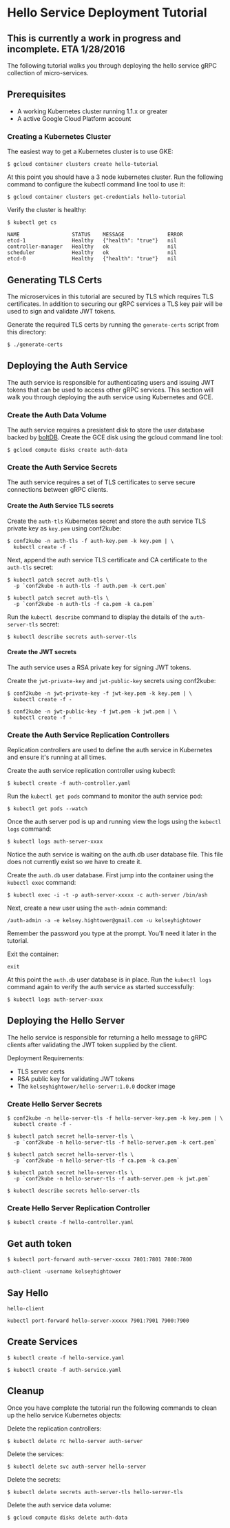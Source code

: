 # Hello Service Deployment Tutorial

## This is currently a work in progress and incomplete. ETA 1/28/2016

The following tutorial walks you through deploying the hello service gRPC collection of micro-services.

## Prerequisites

* A working Kubernetes cluster running 1.1.x or greater
* A active Google Cloud Platform account

### Creating a Kubernetes Cluster

The easiest way to get a Kubernetes cluster is to use GKE:

```
$ gcloud container clusters create hello-tutorial
```

At this point you should have a 3 node kubernetes cluster. Run the following command
to configure the kubectl command line tool to use it:

```
$ gcloud container clusters get-credentials hello-tutorial
```

Verify the cluster is healthy:

```
$ kubectl get cs
```

```
NAME                 STATUS    MESSAGE              ERROR
etcd-1               Healthy   {"health": "true"}   nil
controller-manager   Healthy   ok                   nil
scheduler            Healthy   ok                   nil
etcd-0               Healthy   {"health": "true"}   nil
```

## Generating TLS Certs

The microservices in this tutorial are secured by TLS which requires TLS certificates.
In addition to securing our gRPC services a TLS key pair will be used to sign and
validate JWT tokens.

Generate the required TLS certs by running the `generate-certs` script from this directory:

```
$ ./generate-certs
```

## Deploying the Auth Service

The auth service is responsible for authenticating users and issuing JWT tokens that can be used to access other gRPC services.
This section will walk you through deploying the auth service using Kubernetes and GCE.

### Create the Auth Data Volume

The auth service requires a presistent disk to store the user database backed by [boltDB](https://github.com/boltdb/bolt).
Create the GCE disk using the gcloud command line tool:

```
$ gcloud compute disks create auth-data
```

### Create the Auth Service Secrets

The auth service requires a set of TLS certificates to serve secure connections between gRPC clients.

#### Create the Auth Service TLS secrets

Create the `auth-tls` Kubernetes secret and store the auth service TLS private key
as `key.pem` using conf2kube:

```
$ conf2kube -n auth-tls -f auth-key.pem -k key.pem | \
  kubectl create -f -
```

Next, append the auth service TLS certificate and CA certificate to the `auth-tls` secret:

```
$ kubectl patch secret auth-tls \
  -p `conf2kube -n auth-tls -f auth.pem -k cert.pem`
```

```
$ kubectl patch secret auth-tls \
  -p `conf2kube -n auth-tls -f ca.pem -k ca.pem`
```

Run the `kubectl describe` command to display the details of the `auth-server-tls` secret:

```
$ kubectl describe secrets auth-server-tls
```

#### Create the JWT secrets

The auth service uses a RSA private key for signing JWT tokens.

Create the `jwt-private-key` and `jwt-public-key` secrets using conf2kube:

```
$ conf2kube -n jwt-private-key -f jwt-key.pem -k key.pem | \
  kubectl create -f -
```

```
$ conf2kube -n jwt-public-key -f jwt.pem -k jwt.pem | \
  kubectl create -f -
```

### Create the Auth Service Replication Controllers

Replication controllers are used to define the auth service in Kubernetes
and ensure it's running at all times.

Create the auth service replication controller using kubectl:

```
$ kubectl create -f auth-controller.yaml
```

Run the `kubectl get pods` command to monitor the auth service pod:

```
$ kubectl get pods --watch
```

Once the auth server pod is up and running view the logs using the `kubectl logs` command:

```
$ kubectl logs auth-server-xxxx
```

Notice the auth service is waiting on the auth.db user database file. This file
does not currently exist so we have to create it.

Create the `auth.db` user database. First jump into the container using the
`kubectl exec` command:

```
$ kubectl exec -i -t -p auth-server-xxxxx -c auth-server /bin/ash
```

Next, create a new user using the `auth-admin` command:

```
/auth-admin -a -e kelsey.hightower@gmail.com -u kelseyhightower
```

Remember the password you type at the prompt. You'll need it later in the
tutorial.

Exit the container:

```
exit
```

At this point the `auth.db` user database is in place. Run the `kubectl logs`
command again to verify the auth service as started successfully:


```
$ kubectl logs auth-server-xxxx
```

##  Deploying the Hello Server

The hello service is responsible for returning a hello message to gRPC clients
after validating the JWT token supplied by the client.

Deployment Requirements:

* TLS server certs
* RSA public key for validating JWT tokens
* The `kelseyhightower/hello-server:1.0.0` docker image

### Create Hello Server Secrets

```
$ conf2kube -n hello-server-tls -f hello-server-key.pem -k key.pem | \
  kubectl create -f -
```

```
$ kubectl patch secret hello-server-tls \
  -p `conf2kube -n hello-server-tls -f hello-server.pem -k cert.pem`
```

```
$ kubectl patch secret hello-server-tls \
  -p `conf2kube -n hello-server-tls -f ca.pem -k ca.pem`
```

```
$ kubectl patch secret hello-server-tls \
  -p `conf2kube -n hello-server-tls -f auth-server.pem -k jwt.pem`
```

```
$ kubectl describe secrets hello-server-tls
```

### Create Hello Server Replication Controller

```
$ kubectl create -f hello-controller.yaml
```

## Get auth token

```
$ kubectl port-forward auth-server-xxxxx 7801:7801 7800:7800
```

```
auth-client -username kelseyhightower
```

## Say Hello

```
hello-client
```

```
kubectl port-forward hello-server-xxxxx 7901:7901 7900:7900
```

## Create Services

```
$ kubectl create -f hello-service.yaml
```

```
$ kubectl create -f auth-service.yaml
```


## Cleanup

Once you have complete the tutorial run the following commands to clean up the
hello service Kubernetes objects:

Delete the replication controllers:

```
$ kubectl delete rc hello-server auth-server
```

Delete the services:

```
$ kubectl delete svc auth-server hello-server
```

Delete the secrets:

```
$ kubectl delete secrets auth-server-tls hello-server-tls
```

Delete the auth service data volume:

```
$ gcloud compute disks delete auth-data
```
